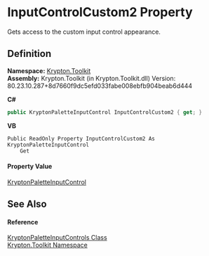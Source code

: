 # InputControlCustom2 Property


Gets access to the custom input control appearance.



## Definition
**Namespace:** <a href="79d2eac2-21f4-54ff-7552-b20c33c30600.md">Krypton.Toolkit</a>  
**Assembly:** Krypton.Toolkit (in Krypton.Toolkit.dll) Version: 80.23.10.287+8d7660f9dc5efd033fabe008ebfb904beab6d444

**C#**
``` C#
public KryptonPaletteInputControl InputControlCustom2 { get; }
```
**VB**
``` VB
Public ReadOnly Property InputControlCustom2 As KryptonPaletteInputControl
	Get
```



#### Property Value
<a href="12ac61bb-de1a-a93e-e29d-492cdd79dd13.md">KryptonPaletteInputControl</a>

## See Also


#### Reference
<a href="1d657713-879b-a1dd-5cb0-5150eabb84c7.md">KryptonPaletteInputControls Class</a>  
<a href="79d2eac2-21f4-54ff-7552-b20c33c30600.md">Krypton.Toolkit Namespace</a>  

